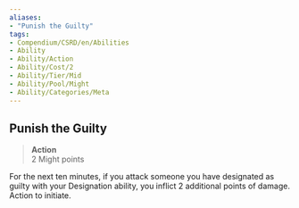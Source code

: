```yaml
---
aliases:
- "Punish the Guilty"
tags:
- Compendium/CSRD/en/Abilities
- Ability
- Ability/Action
- Ability/Cost/2
- Ability/Tier/Mid
- Ability/Pool/Might
- Ability/Categories/Meta
---
```


  
## Punish the Guilty  
>**Action**  
>2 Might points
  
For the next ten minutes, if you attack someone you have designated as guilty with your Designation ability, you inflict 2 additional points of damage. Action to initiate.